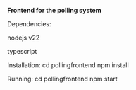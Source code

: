 **Frontend for the polling system**

Dependencies:

nodejs v22

typescript


Installation: 
cd pollingfrontend
npm install

Running:
cd pollingfrontend 
npm start
